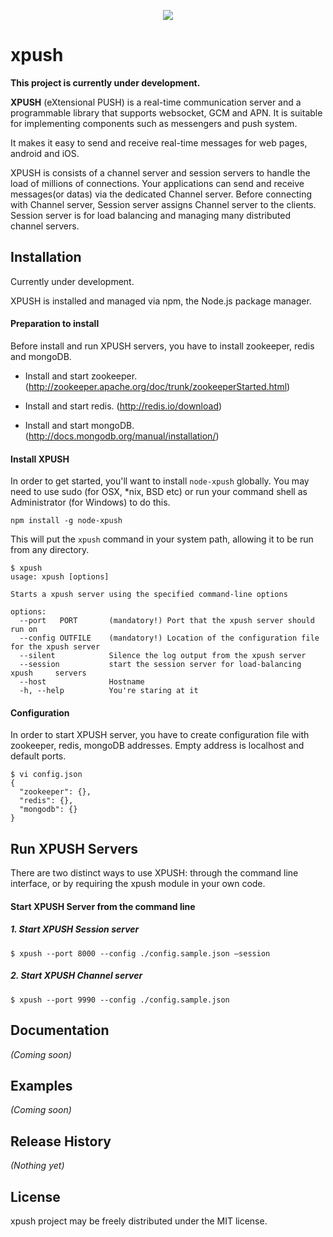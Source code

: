 <p align="center">
  <img src="https://raw.githubusercontent.com/xpush/node-xpush/master/logo.png"/>
</p>

xpush
=======

**This project is currently under development.**

**XPUSH** (eXtensional PUSH) is a real-time communication server and a programmable library that supports websocket, GCM and APN. It is suitable for implementing components such as messengers and push system.

It makes it easy to send and receive real-time messages for web pages, android and iOS.

XPUSH is consists of a channel server and session servers to handle the load of millions of connections. Your applications can send and receive messages(or datas) via the dedicated Channel server. Before connecting with Channel server, Session server assigns Channel server to the clients. Session server is for load balancing and managing many distributed channel servers.

## Installation

Currently under development.

XPUSH is installed and managed via npm, the Node.js package manager.

#### Preparation to install

Before install and run XPUSH servers, you have to install zookeeper, redis and mongoDB.

- Install and start zookeeper. (http://zookeeper.apache.org/doc/trunk/zookeeperStarted.html)

- Install and start redis. 
(http://redis.io/download)

- Install and start mongoDB. (http://docs.mongodb.org/manual/installation/)

#### Install XPUSH

In order to get started, you'll want to install ```node-xpush``` globally. You may need to use sudo (for OSX, *nix, BSD etc) or run your command shell as Administrator (for Windows) to do this.

	npm install -g node-xpush

This will put the ```xpush``` command in your system path, allowing it to be run from any directory.

	$ xpush
	usage: xpush [options]

	Starts a xpush server using the specified command-line options

	options:
	  --port   PORT       (mandatory!) Port that the xpush server should run on
	  --config OUTFILE    (mandatory!) Location of the configuration file for the xpush server
	  --silent            Silence the log output from the xpush server
	  --session           start the session server for load-balancing xpush 	servers
	  --host              Hostname
	  -h, --help          You're staring at it

#### Configuration

In order to start XPUSH server, you have to create configuration file with zookeeper, redis, mongoDB addresses. Empty address is localhost and default ports.

	$ vi config.json
	{
	  "zookeeper": {},
	  "redis": {},
	  "mongodb": {}
	}


## Run XPUSH Servers

There are two distinct ways to use XPUSH: through the command line interface, or by requiring the xpush module in your own code.

#### Start XPUSH Server from the command line

##### 1. Start XPUSH Session server

	$ xpush --port 8000 --config ./config.sample.json —session

##### 2. Start XPUSH Channel server

	$ xpush --port 9990 --config ./config.sample.json 



## Documentation
_(Coming soon)_

## Examples
_(Coming soon)_

## Release History
_(Nothing yet)_


## License
xpush project may be freely distributed under the MIT license.
